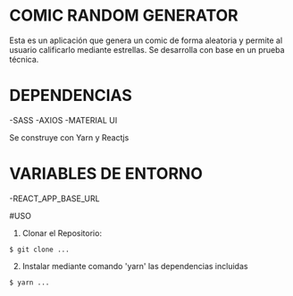 # COMIC RANDOM GENERATOR
Esta es un aplicación que genera un comic de forma aleatoria y permite al usuario calificarlo mediante estrellas.
Se desarrolla con base en un prueba técnica.

# DEPENDENCIAS
-SASS
-AXIOS
-MATERIAL UI

Se construye con Yarn y Reactjs

# VARIABLES DE ENTORNO
-REACT_APP_BASE_URL

#USO

1. Clonar el Repositorio: 
```
$ git clone ...
```
2. Instalar mediante comando 'yarn' las dependencias incluidas
```
$ yarn ...
```

